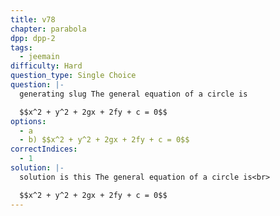 ```yaml
---
title: v78
chapter: parabola
dpp: dpp-2
tags:
  - jeemain
difficulty: Hard
question_type: Single Choice
question: |-
  generating slug The general equation of a circle is

  $$x^2 + y^2 + 2gx + 2fy + c = 0$$
options:
  - a
  - b) $$x^2 + y^2 + 2gx + 2fy + c = 0$$
correctIndices:
  - 1
solution: |-
  solution is this The general equation of a circle is<br>

  $$x^2 + y^2 + 2gx + 2fy + c = 0$$
---
```

